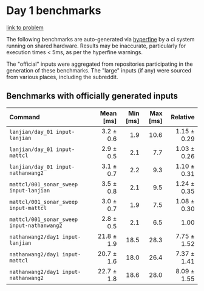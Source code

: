# Day 1 benchmarks

[link to problem](http://adventofcode.com/2021/day/1)

The following benchmarks are auto-generated via [hyperfine](https://github.com/sharkdp/hyperfine) by a ci system running on shared hardware. Results may be inaccurate, particularly for execution times < 5ms, as per the hyperfine warnings.

The "official" inputs were aggregated from repositories participating in the generation of these benchmarks. The "large" inputs (if any) were sourced from various places, including the subreddit.

## Benchmarks with officially generated inputs
| Command | Mean [ms] | Min [ms] | Max [ms] | Relative |
|:---|---:|---:|---:|---:|
| `lanjian/day_01 input-lanjian` | 3.2 ± 0.6 | 1.9 | 10.6 | 1.15 ± 0.29 |
| `lanjian/day_01 input-mattcl` | 2.9 ± 0.5 | 2.1 | 7.7 | 1.03 ± 0.26 |
| `lanjian/day_01 input-nathanwang2` | 3.1 ± 0.7 | 2.2 | 9.3 | 1.10 ± 0.31 |
| `mattcl/001_sonar_sweep input-lanjian` | 3.5 ± 0.8 | 2.1 | 9.5 | 1.24 ± 0.35 |
| `mattcl/001_sonar_sweep input-mattcl` | 3.0 ± 0.7 | 1.9 | 7.5 | 1.08 ± 0.30 |
| `mattcl/001_sonar_sweep input-nathanwang2` | 2.8 ± 0.5 | 2.1 | 6.5 | 1.00 |
| `nathanwang2/day1 input-lanjian` | 21.8 ± 1.9 | 18.5 | 28.3 | 7.75 ± 1.52 |
| `nathanwang2/day1 input-mattcl` | 20.7 ± 1.6 | 18.0 | 26.4 | 7.37 ± 1.41 |
| `nathanwang2/day1 input-nathanwang2` | 22.7 ± 1.8 | 18.6 | 28.0 | 8.09 ± 1.55 |
